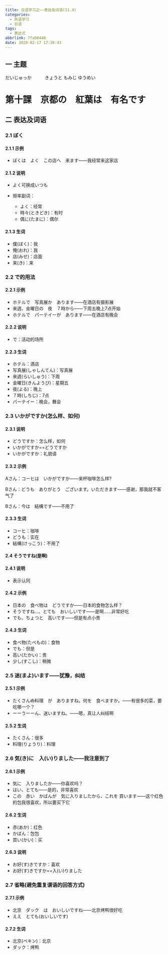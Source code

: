 ```yaml
---
title: 日语学习之——表达及词语(11.4)
categories:
  - 外语学习
  - 日语
tags:
  - 表达式
abbrlink: 7fa00448
date: 2020-02-17 17:38:43
---
```

## 一 主题

だいじゅっか　　　きょうと					もみじ						ゆうめい

<h1>第十課　京都の　紅葉は　有名です</h1>

<!--more-->

## 二 表达及词语

### 2.1 ぼく

#### 2.1.1 示例

* ぼくは　よく　この店へ　来ます——我经常来这家店

#### 2.1.2 说明

* よく可换成いつも

* 频率副词：

   * よく：经常
   * 時々(ときどき)：有时
   * 偶に(たまに)：偶尔

#### 2.1.3 生词

* 僕(ぼく)：我
* 俺(おれ)：我
* 店(みせ)：店面
* 来(き)：来

### 2.2 で的用法

#### 2.2.1 示例

* ホテルで　写真展か　あります——在酒店有摄影展
* 来週、金曜日の　夜　７時から——下周五晚上7点开始
* ホテルで　パーテイーが　あります——在酒店有晚会

#### 2.2.2 说明

* で：活动的场所

#### 2.2.3 生词

* ホテル：酒店
* 写真展(しゃしんてん)：写真展
* 来週(らいしゅう)：下周
* 金曜日(きんようび)：星期五
* 夜(よる)：晚上
* ７時(しちじ)：7点
* パーテイー：晚会，舞会

### 2.3 いかがですか(怎么样、如何)

#### 2.3.1 说明

* どうですか：怎么样，如何
* いかがですか==どうですか
* いかがですか：礼貌语

#### 2.3.2 示例

Aさん：コーヒは　いかがですか——来杯咖啡怎么样?  

Bさん：どうも　ありがとう　ございます。いただきます——感谢，那我就不客气了

Bさん：今は　結構です——不用了

#### 2.3.3 生词

* コーヒ：咖啡
* どうも：实在
* 結構(けっこう)：不用了

#### 2.4 そうですね(是啊)

#### 2.4.1 说明

* 表示认同

#### 2.4.2 示例

* 日本の　食べ物は　どうですか——日本的食物怎么样？
* そうですね...、とても　おいしいです——是啊……非常好吃
* でも、ちょつと　高いです——但是有点小贵

#### 2.4.3 生词

* 食べ物(たべもの)：食物
* でも：但是
* 高い(たかい)：贵
* 少し(すこし)：稍微

### 2.5  迷(まよ)います——犹豫，纠结

#### 2.5.1 示例

* たくさん~~の~~料理　が　ありますね。何を　食べますか。——有很多的菜，要吃哪一个？
* ーーうーーん、迷いますね。——嗯，真让人纠结啊

#### 2.5.2 生词

* たくさん：很多
* 料理(りょうり)：料理

### 2.6  気(き)に　入(い)りました——我注意到了

#### 2.6.1 示例

* 気に　入りましたか——你喜欢吗？
* はい、とても——是的，非常喜欢
* この　赤い　かばんが　気に入りましたから、これを 買います——这个红色的包我很喜欢，所以要买下它

#### 2.6.2 生词

* 赤(あか)：红色
* かばん：包包
* 買い(かい)：买

#### 2.6.3 说明

* お好(す)きですか：喜欢
* お好(す)きですか==入(い)りました

### 2.7 省略(避免重复谓语的回答方式)

#### 2.7.1 示例

* 北京　ダック　は　おいしいですね——北京烤鸭很好吃
* ええ　とても(おいしいです)

#### 2.7.2 生词

* 北京(ペキン)：北京
* ダック：烤鸭


